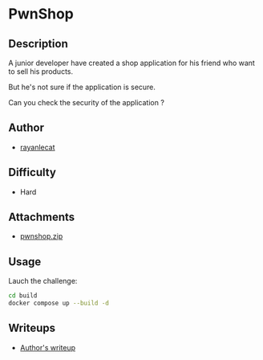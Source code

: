 # PwnShop

## Description 

A junior developer have created a shop application for his friend who want to sell his products.

But he's not sure if the application is secure.

Can you check the security of the application ?

## Author
- [rayanlecat](https://x.com/rayanlecat) 

## Difficulty
- Hard

## Attachments
- [pwnshop.zip](attachments/pwnshop.zip)

## Usage
Lauch the challenge:
```sh
cd build 
docker compose up --build -d
```

## Writeups
- [Author's writeup](solve/README.md)